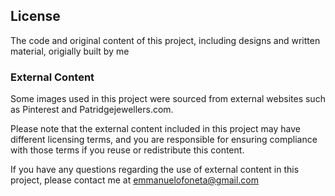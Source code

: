 ## License

The code and original content of this project, including designs and written material, origially built by me

### External Content

Some images used in this project were sourced from external websites such as Pinterest and Patridgejewellers.com.


Please note that the external content included in this project may have different licensing terms, and you are responsible for ensuring compliance with those terms if you reuse or redistribute this content.

If you have any questions regarding the use of external content in this project, please contact me at emmanuelofoneta@gmail.com
